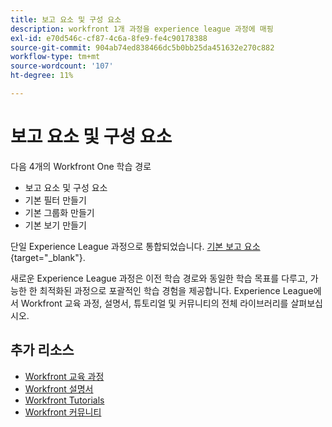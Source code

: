```yaml
---
title: 보고 요소 및 구성 요소
description: workfront 1개 과정을 experience league 과정에 매핑
exl-id: e70d546c-cf87-4c6a-8fe9-fe4c90178388
source-git-commit: 904ab74ed838466dc5b0bb25da451632e270c882
workflow-type: tm+mt
source-wordcount: '107'
ht-degree: 11%

---
```


# 보고 요소 및 구성 요소

다음 4개의 Workfront One 학습 경로

* 보고 요소 및 구성 요소
* 기본 필터 만들기
* 기본 그룹화 만들기
* 기본 보기 만들기

단일 Experience League 과정으로 통합되었습니다. [기본 보고 요소](https://experienceleague.adobe.com/?recommended=Workfront-U-1-2022.1.reporting){target="_blank"}.

새로운 Experience League 과정은 이전 학습 경로와 동일한 학습 목표를 다루고, 가능한 한 최적화된 과정으로 포괄적인 학습 경험을 제공합니다.  Experience League에서 Workfront 교육 과정, 설명서, 튜토리얼 및 커뮤니티의 전체 라이브러리를 살펴보십시오.

## 추가 리소스

* [Workfront 교육 과정](https://experienceleague.adobe.com/?lang=en&amp;Solution=Workfront#courses)
* [Workfront 설명서](https://experienceleague.adobe.com/docs/workfront.html)
* [Workfront Tutorials](https://experienceleague.adobe.com/docs/workfront-learn/tutorials-workfront/home.html)
* [Workfront 커뮤니티](https://experienceleaguecommunities.adobe.com/t5/workfront/ct-p/workfront)

